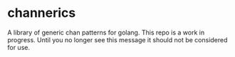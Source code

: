 # channerics
A library of generic chan patterns for golang. This repo is a work in progress. Until you no longer see this message it should not be considered for use.
